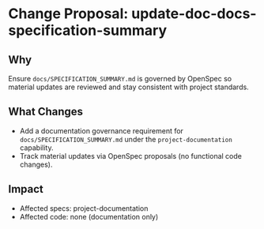 # Change Proposal: update-doc-docs-specification-summary

## Why

Ensure `docs/SPECIFICATION_SUMMARY.md` is governed by OpenSpec so material updates are reviewed and stay consistent with project standards.

## What Changes

- Add a documentation governance requirement for `docs/SPECIFICATION_SUMMARY.md` under the `project-documentation` capability.
- Track material updates via OpenSpec proposals (no functional code changes).

## Impact

- Affected specs: project-documentation
- Affected code: none (documentation only)
